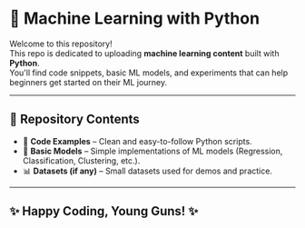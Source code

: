 # 🚀 Machine Learning with Python

Welcome to this repository!  
This repo is dedicated to uploading **machine learning content** built with **Python**.  
You'll find code snippets, basic ML models, and experiments that can help beginners get started on their ML journey.

---

## 📂 Repository Contents
- 📝 **Code Examples** – Clean and easy-to-follow Python scripts.  
- 🤖 **Basic Models** – Simple implementations of ML models (Regression, Classification, Clustering, etc.).  
- 📊 **Datasets (if any)** – Small datasets used for demos and practice.  

---
## ✨ Happy Coding, Young Guns! ✨
